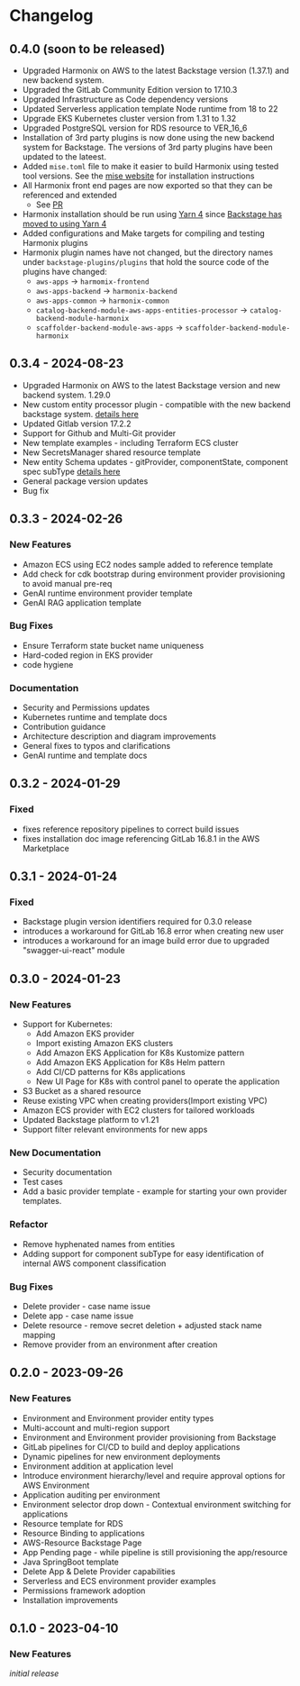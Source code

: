 # Changelog

## 0.4.0 (soon to be released)
* Upgraded Harmonix on AWS to the latest Backstage version (1.37.1) and new backend system.
* Upgraded the GitLab Community Edition version to 17.10.3
* Upgraded Infrastructure as Code dependency versions
* Updated Serverless application template Node runtime from 18 to 22
* Upgrade EKS Kubernetes cluster version from 1.31 to 1.32
* Upgraded PostgreSQL version for RDS resource to VER_16_6
* Installation of 3rd party plugins is now done using the new backend system for Backstage. The versions of 3rd party plugins have been updated to the lateest.
* Added `mise.toml` file to make it easier to build Harmonix using tested tool versions. See the [mise website](https://mise.jdx.dev/getting-started.html) for installation instructions
* All Harmonix front end pages are now exported so that they can be referenced and extended
  * See [PR](https://github.com/awslabs/harmonix/pull/146)
* Harmonix installation should be run using [Yarn 4](https://yarnpkg.com/) since [ Backstage has moved to using Yarn 4](https://backstage.io/docs/tutorials/yarn-migration/)
* Added configurations and Make targets for compiling and testing Harmonix plugins
* Harmonix plugin names have not changed, but the directory names under `backstage-plugins/plugins` that hold the source code of the plugins have changed:
  *  `aws-apps` -> `harmomix-frontend`
  *  `aws-apps-backend` -> `harmonix-backend`
  *  `aws-apps-common` -> `harmonix-common`
  *  `catalog-backend-module-aws-apps-entities-processor` -> `catalog-backend-module-harmonix`
  *  `scaffolder-backend-module-aws-apps` -> `scaffolder-backend-module-harmonix`

## 0.3.4 - 2024-08-23
* Upgraded Harmonix on AWS to the latest Backstage version and new backend system. 1.29.0
* New custom entity processor plugin - compatible with the new backend backstage system. <a href="docs/techdocs/plugins"> details here </a>
* Updated Gitlab version 17.2.2
* Support for Github and Multi-Git provider
* New template examples - including Terraform ECS cluster 
* New SecretsManager shared resource template
* New entity Schema updates - gitProvider, componentState, component spec subType  <a href="docs/techdocs/plugins"> details here </a>
* General package version updates
* Bug fix

## 0.3.3 - 2024-02-26

### New Features
* Amazon ECS using EC2 nodes sample added to reference template
* Add check for cdk bootstrap during environment provider provisioning to avoid manual pre-req
* GenAI runtime environment provider template
* GenAI RAG application template

### Bug Fixes
* Ensure Terraform state bucket name uniqueness
* Hard-coded region in EKS provider
* code hygiene

### Documentation
  * Security and Permissions updates
  * Kubernetes runtime and template docs
  * Contribution guidance
  * Architecture description and diagram improvements
  * General fixes to typos and clarifications
  * GenAI runtime and template docs

## 0.3.2 - 2024-01-29

### Fixed

* fixes reference repository pipelines to correct build issues
* fixes installation doc image referencing GitLab 16.8.1 in the AWS Marketplace

## 0.3.1 - 2024-01-24

### Fixed

* Backstage plugin version identifiers required for 0.3.0 release
* introduces a workaround for GitLab 16.8 error when creating new user
* introduces a workaround for an image build error due to upgraded "swagger-ui-react" module

## 0.3.0 - 2024-01-23

### New Features
* Support for Kubernetes: 
  * Add Amazon EKS provider
  * Import existing Amazon EKS clusters
  * Add Amazon EKS Application for K8s Kustomize pattern
  * Add Amazon EKS Application for K8s Helm pattern
  * Add CI/CD patterns for K8s applications
  * New UI Page for K8s with control panel to operate the application
* S3 Bucket as a shared resource
* Reuse existing VPC when creating providers(Import existing VPC)
* Amazon ECS provider with EC2 clusters for tailored workloads
* Updated Backstage platform to v1.21
* Support filter relevant environments for new apps

### New Documentation
* Security documentation
* Test cases
* Add a basic provider template - example for starting your own provider templates.
  
### Refactor
* Remove hyphenated names from entities
* Adding support for component subType for easy identification of internal AWS component classification

### Bug Fixes
* Delete provider - case name issue
* Delete app - case name issue
* Delete resource - remove secret deletion + adjusted stack name mapping
* Remove provider from an environment after creation


## 0.2.0 - 2023-09-26

### New Features

*  Environment and Environment provider entity types
*  Multi-account and multi-region support
*  Environment and Environment provider provisioning from Backstage
*  GitLab pipelines for CI/CD to build and deploy applications
*  Dynamic pipelines for new environment deployments
*  Environment addition at application level
*  Introduce environment hierarchy/level and require approval options for AWS Environment
*  Application auditing per environment
*  Environment selector drop down - Contextual environment switching for applications
*  Resource template for RDS
*  Resource Binding to applications
*  AWS-Resource Backstage Page
*  App Pending page - while pipeline is still provisioning the app/resource 
*  Java SpringBoot template
*  Delete App & Delete Provider capabilities
*  Serverless and ECS environment provider examples
*  Permissions framework adoption
*  Installation improvements

## 0.1.0 - 2023-04-10

### New Features

_initial release_

